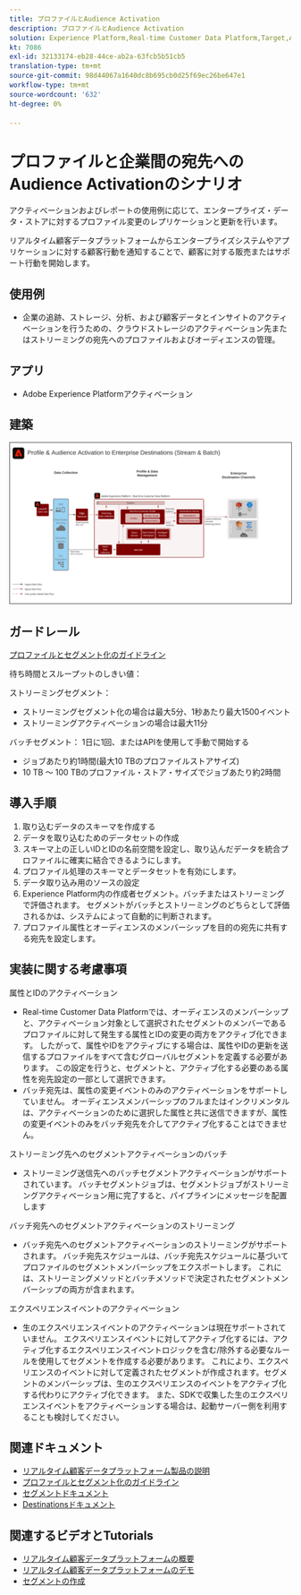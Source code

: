 ```yaml
---
title: プロファイルとAudience Activation
description: プロファイルとAudience Activation
solution: Experience Platform,Real-time Customer Data Platform,Target,Audience Manager,Analytics,Experience Cloud Services,Data Collection
kt: 7086
exl-id: 32133174-eb28-44ce-ab2a-63fcb5b51cb5
translation-type: tm+mt
source-git-commit: 98d44067a1640dc8b695cb0d25f69ec26be647e1
workflow-type: tm+mt
source-wordcount: '632'
ht-degree: 0%

---
```


# プロファイルと企業間の宛先へのAudience Activationのシナリオ

アクティベーションおよびレポートの使用例に応じて、エンタープライズ・データ・ストアに対するプロファイル変更のレプリケーションと更新を行います。

リアルタイム顧客データプラットフォームからエンタープライズシステムやアプリケーションに対する顧客行動を通知することで、顧客に対する販売またはサポート行動を開始します。

## 使用例

* 企業の追跡、ストレージ、分析、および顧客データとインサイトのアクティベーションを行うための、クラウドストレージのアクティベーション先またはストリーミングの宛先へのプロファイルおよびオーディエンスの管理。

## アプリ

* Adobe Experience Platformアクティベーション

## 建築

<img src="assets/enterprise_destination.svg" alt="エンタープライズアクティベーションシナリオのリファレンスアーキテクチャ" style="border:1px solid #4a4a4a" />

## ガードレール

[プロファイルとセグメント化のガイドライン](https://experienceleague.adobe.com/docs/experience-platform/profile/guardrails.html?lang=en)

待ち時間とスループットのしきい値：

ストリーミングセグメント：

* ストリーミングセグメント化の場合は最大5分、1秒あたり最大1500イベント
* ストリーミングアクティベーションの場合は最大11分

バッチセグメント：
1日に1回、またはAPIを使用して手動で開始する

* ジョブあたり約1時間(最大10 TBのプロファイルストアサイズ)
* 10 TB ～ 100 TBのプロファイル・ストア・サイズでジョブあたり約2時間

## 導入手順

1. 取り込むデータのスキーマを作成する
1. データを取り込むためのデータセットの作成
1. スキーマ上の正しいIDとIDの名前空間を設定し、取り込んだデータを統合プロファイルに確実に結合できるようにします。
1. プロファイル処理のスキーマとデータセットを有効にします。
1. データ取り込み用のソースの設定
1. Experience Platform内の作成者セグメント。バッチまたはストリーミングで評価されます。 セグメントがバッチとストリーミングのどちらとして評価されるかは、システムによって自動的に判断されます。
1. プロファイル属性とオーディエンスのメンバーシップを目的の宛先に共有する宛先を設定します。

## 実装に関する考慮事項

属性とIDのアクティベーション

* Real-time Customer Data Platformでは、オーディエンスのメンバーシップと、アクティベーション対象として選択されたセグメントのメンバーであるプロファイルに対して発生する属性とIDの変更の両方をアクティブ化できます。 したがって、属性やIDをアクティブにする場合は、属性やIDの更新を送信するプロファイルをすべて含むグローバルセグメントを定義する必要があります。 この設定を行うと、セグメントと、アクティブ化する必要のある属性を宛先設定の一部として選択できます。
* バッチ宛先は、属性の変更イベントのみのアクティベーションをサポートしていません。 オーディエンスメンバーシップのフルまたはインクリメンタルは、アクティベーションのために選択した属性と共に送信できますが、属性の変更イベントのみをバッチ宛先を介してアクティブ化することはできません。

ストリーミング先へのセグメントアクティベーションのバッチ

* ストリーミング送信先へのバッチセグメントアクティベーションがサポートされています。 バッチセグメントジョブは、セグメントジョブがストリーミングアクティベーション用に完了すると、パイプラインにメッセージを配置します

バッチ宛先へのセグメントアクティベーションのストリーミング

* バッチ宛先へのセグメントアクティベーションのストリーミングがサポートされます。 バッチ宛先スケジュールは、バッチ宛先スケジュールに基づいてプロファイルのセグメントメンバーシップをエクスポートします。 これには、ストリーミングメソッドとバッチメソッドで決定されたセグメントメンバーシップの両方が含まれます。

エクスペリエンスイベントのアクティベーション

* 生のエクスペリエンスイベントのアクティベーションは現在サポートされていません。 エクスペリエンスイベントに対してアクティブ化するには、アクティブ化するエクスペリエンスイベントロジックを含む/除外する必要なルールを使用してセグメントを作成する必要があります。 これにより、エクスペリエンスのイベントに対して定義されたセグメントが作成されます。セグメントのメンバーシップは、生のエクスペリエンスのイベントをアクティブ化する代わりにアクティブ化できます。 また、SDKで収集した生のエクスペリエンスイベントをアクティベーションする場合は、起動サーバー側を利用することも検討してください。

## 関連ドキュメント

* [リアルタイム顧客データプラットフォーム製品の説明](https://helpx.adobe.com/legal/product-descriptions/real-time-customer-data-platform.html)
* [プロファイルとセグメント化のガイドライン](https://experienceleague.adobe.com/docs/experience-platform/profile/guardrails.html?lang=en)
* [セグメントドキュメント](https://experienceleague.adobe.com/docs/experience-platform/segmentation/api/streaming-segmentation.html)
* [Destinationsドキュメント](https://experienceleague.adobe.com/docs/experience-platform/destinations/catalog/overview.html)

## 関連するビデオとTutorials

* [リアルタイム顧客データプラットフォームの概要](https://experienceleague.adobe.com/docs/platform-learn/tutorials/application-services/rtcdp/understanding-the-real-time-customer-data-platform.html)
* [リアルタイム顧客データプラットフォームのデモ](https://experienceleague.adobe.com/docs/platform-learn/tutorials/application-services/rtcdp/demo.html)
* [セグメントの作成](https://experienceleague.adobe.com/docs/platform-learn/tutorials/segments/create-segments.html)
